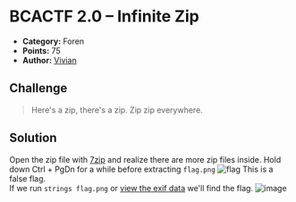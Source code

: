 # BCACTF 2.0 – Infinite Zip

* **Category:** Foren
* **Points:** 75
* **Author:** [Vivian](https://github.com/vivian-dai)

## Challenge

> Here's a zip, there's a zip. Zip zip everywhere.

## Solution

Open the zip file with [7zip](https://www.7-zip.org/) and realize there are more zip files inside. Hold down Ctrl + PgDn for a while before extracting `flag.png`
![flag](https://user-images.githubusercontent.com/38384400/121815565-1ca02880-cc45-11eb-90fc-a2fd53f3389e.png)
This is a false flag.  
If we run `strings flag.png` or [view the exif data](https://www.exifdata.com/) we'll find the flag.
![image](https://user-images.githubusercontent.com/38384400/121815643-7acd0b80-cc45-11eb-8543-142038d1936f.png)